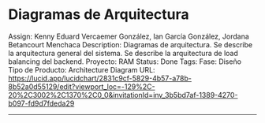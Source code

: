# Diagramas de Arquitectura

Assign: Kenny Eduard Vercaemer González, Ian García González, Jordana Betancourt Menchaca
Description: Diagramas de arquitectura. Se describe la arquitectura general del sistema. Se describe la arquitectura de load balancing del backend.
Proyecto: RAM
Status: Done
Tags: Fase: Diseño
Tipo de Producto: Architecture Diagram
URL: https://lucid.app/lucidchart/2831c9cf-5829-4b57-a78b-8b52a0d55129/edit?viewport_loc=-129%2C-20%2C3002%2C1370%2C0_0&invitationId=inv_3b5bd7af-1389-4270-b097-fd9d7fdeda29

---